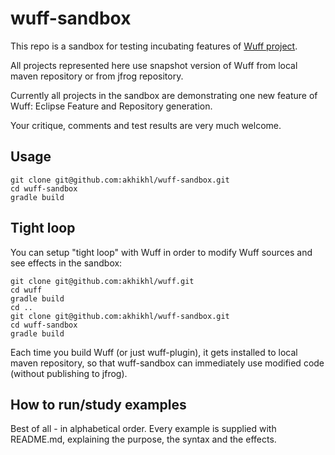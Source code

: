 # wuff-sandbox

This repo is a sandbox for testing incubating features of [Wuff project](https://github.com/akhikhl/wuff).

All projects represented here use snapshot version of Wuff from local maven repository or from jfrog repository.

Currently all projects in the sandbox are demonstrating one new feature of Wuff: Eclipse Feature and Repository generation.

Your critique, comments and test results are very much welcome.


## Usage

```
git clone git@github.com:akhikhl/wuff-sandbox.git
cd wuff-sandbox
gradle build
```

## Tight loop

You can setup "tight loop" with Wuff in order to modify Wuff sources and see effects in the sandbox:

```
git clone git@github.com:akhikhl/wuff.git
cd wuff
gradle build
cd ..
git clone git@github.com:akhikhl/wuff-sandbox.git
cd wuff-sandbox
gradle build
```

Each time you build Wuff (or just wuff-plugin), it gets installed to local maven repository, so that wuff-sandbox can immediately use modified code (without publishing to jfrog).

## How to run/study examples

Best of all - in alphabetical order. Every example is supplied with README.md, explaining the purpose, the syntax and the effects.

